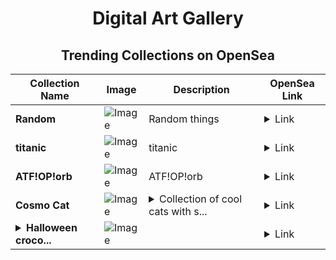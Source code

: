 <div align="center">

# Digital Art Gallery

## Trending Collections on OpenSea

| Collection Name                       | Image                                                                                     | Description                       | OpenSea Link                                                                                          |
|---------------------------------------|-------------------------------------------------------------------------------------------|-----------------------------------|--------------------------------------------------------------------------------------------------------|
| **Random** | ![Image](https://i.seadn.io/s/raw/files/01f9456286a2f9be9d22844d822e4a2e.jpg?w=500&auto=format?w=200&auto=format) | Random things | <details><summary>Link</summary>[Random](https://opensea.io/collection/random-425)</details> |
| **titanic** | ![Image](https://i.seadn.io/s/raw/files/dc40aaeb6eaf4a737eed318a30254564.jpg?w=500&auto=format?w=200&auto=format) | titanic | <details><summary>Link</summary>[titanic](https://opensea.io/collection/titanic-40)</details> |
| **ATF!OP!orb** | ![Image](https://i.seadn.io/s/raw/files/d3fdc037769848cbb177b40304eaef3c.jpg?w=500&auto=format?w=200&auto=format) | ATF!OP!orb | <details><summary>Link</summary>[ATF!OP!orb](https://opensea.io/collection/atf-op-orb)</details> |
| **Cosmo Cat** | ![Image](https://i.seadn.io/s/raw/files/ef507c3ba3b5fcc57119d57fc8d8b6fd.png?w=500&auto=format?w=200&auto=format) | <details><summary>Collection of cool cats with s...</summary>Collection of cool cats with space related stuff</details> | <details><summary>Link</summary>[Cosmo Cat](https://opensea.io/collection/cosmo-cat-3)</details> |
| **<details><summary>Halloween croco...</summary>Halloween crocodile</details>** | ![Image](https://i.seadn.io/s/raw/files/935727dd150d5aa33755731260ec76d1.png?w=500&auto=format?w=200&auto=format) |  | <details><summary>Link</summary>[Halloween crocodile](https://opensea.io/collection/halloween-crocodile)</details> |

</div>